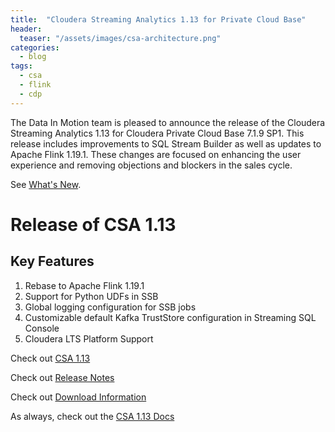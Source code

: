 ```yaml
---
title:  "Cloudera Streaming Analytics 1.13 for Private Cloud Base"
header:
  teaser: "/assets/images/csa-architecture.png"
categories: 
  - blog
tags:
  - csa
  - flink
  - cdp
---
```


The Data In Motion team is pleased to announce the release of the Cloudera Streaming Analytics 1.13 for Cloudera Private Cloud Base 7.1.9 SP1. This release includes improvements to SQL Stream Builder as well as updates to Apache Flink 1.19.1. These changes are focused on enhancing the user experience and removing objections and blockers in the sales cycle.

See [What's New](https://docs.cloudera.com/csa/latest/release-notes/topics/csa-what-new.html).

# Release of CSA 1.13

## Key Features

1. Rebase to Apache Flink 1.19.1
2. Support for Python UDFs in SSB
3. Global logging configuration for SSB jobs
4. Customizable default Kafka TrustStore configuration in Streaming SQL Console
5. Cloudera LTS Platform Support



Check out [CSA 1.13](https://docs.cloudera.com/csa/1.13.0/index.html) 


Check out [Release Notes](https://docs.cloudera.com/csa/1.13.0/release-notes/topics/csa-what-new.html) 

Check out [Download Information](https://docs.cloudera.com/csa/1.13.0/download/topics/csa-download-location.html)


As always, check out the [CSA 1.13 Docs](https://docs.cloudera.com/csa/1.13.0/index.html)
